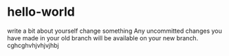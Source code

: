 # hello-world
write a bit about yourself
change something
Any uncommitted changes you have made in your old branch will be available on your new branch.
cghcghvhjvhjvjhbj